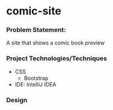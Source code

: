# comic-site

### Problem Statement:

A site that shows a comic book preview

### Project Technologies/Techniques 

* CSS 
  * Bootstrap
* IDE: IntelliJ IDEA


### Design
